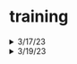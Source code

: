 # training
<details>
 <summary>3/17/23</summary>  
  
- codecademy: [Create Video Games with Phaser.js, Learn JavaScript: Functions](https://www.codecademy.com/learn/paths/create-video-games-with-phaser)  
  
- [ ] module 2  
  
</details>

<details>
  <summary>3/19/23</summary>
  
- codecademy: [Create Video Games with Phaser.js, Learn JavaScript: Functions](https://www.codecademy.com/learn/paths/create-video-games-with-phaser)  
    
- [ ] module 2
